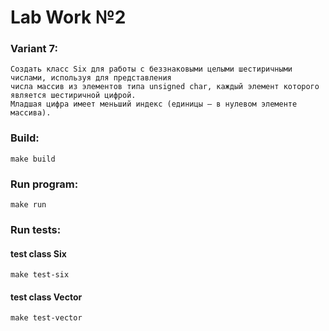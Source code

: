 # Lab Work №2

### Variant 7:
```
Создать класс Six для работы с беззнаковыми целыми шестиричными числами, используя для представления
числа массив из элементов типа unsigned char, каждый элемент которого является шестиричной цифрой.
Младшая цифра имеет меньший индекс (единицы — в нулевом элементе массива).
```

### Build:
```
make build
```

### Run program:
```
make run
```
### Run tests:

#### test class Six
```
make test-six
```

#### test class Vector
```
make test-vector
```
